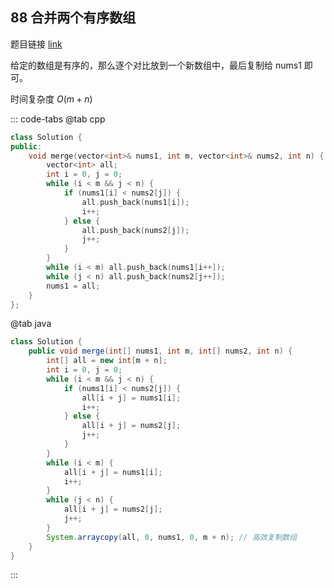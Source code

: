 ## 88 合并两个有序数组

题目链接 [link](https://leetcode.cn/problems/merge-sorted-array/description/?envType=study-plan-v2&envId=top-interview-150)

给定的数组是有序的，那么逐个对比放到一个新数组中，最后复制给 nums1 即可。

时间复杂度 $O(m+n)$

::: code-tabs
@tab cpp
```cpp
class Solution {
public:
    void merge(vector<int>& nums1, int m, vector<int>& nums2, int n) {
        vector<int> all;
        int i = 0, j = 0;
        while (i < m && j < n) {
            if (nums1[i] < nums2[j]) {
                all.push_back(nums1[i]);
                i++;
            } else {
                all.push_back(nums2[j]);
                j++;
            }
        }
        while (i < m) all.push_back(nums1[i++]);
        while (j < n) all.push_back(nums2[j++]);
        nums1 = all;
    }
};
```

@tab java
```java
class Solution {
    public void merge(int[] nums1, int m, int[] nums2, int n) {
        int[] all = new int[m + n];
        int i = 0, j = 0;
        while (i < m && j < n) {
            if (nums1[i] < nums2[j]) {
                all[i + j] = nums1[i];
                i++;
            } else {
                all[i + j] = nums2[j];
                j++;
            }
        }
        while (i < m) {
            all[i + j] = nums1[i];
            i++;
        }
        while (j < n) {
            all[i + j] = nums2[j];
            j++;
        }
        System.arraycopy(all, 0, nums1, 0, m + n); // 高效复制数组
    }
}
```
:::


